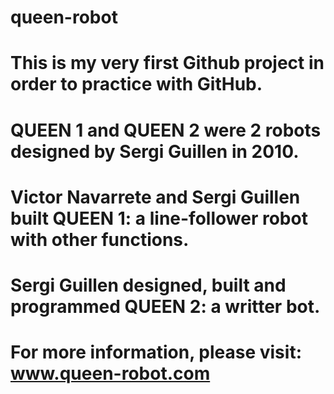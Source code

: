 # queen-robot

# This is my very first Github project in order to practice with GitHub.
#
# QUEEN 1 and QUEEN 2 were 2 robots designed by Sergi Guillen in 2010.
# Victor Navarrete and Sergi Guillen built QUEEN 1: a line-follower robot with other functions.
# Sergi Guillen designed, built and programmed QUEEN 2: a writter bot.
#
# For more information, please visit: www.queen-robot.com
